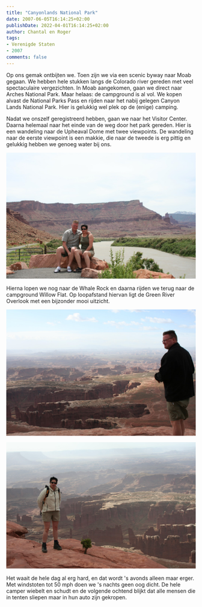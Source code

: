 ```yaml
---
title: "Canyonlands National Park"
date: 2007-06-05T16:14:25+02:00
publishDate: 2022-04-01T16:14:25+02:00
author: Chantal en Roger
tags:
- Verenigde Staten
- 2007
comments: false
---
```


Op ons gemak ontbijten we. Toen zijn we via een scenic byway naar Moab gegaan. We hebben hele stukken langs de Colorado river gereden met veel spectaculaire vergezichten. In Moab aangekomen, gaan we direct naar Arches National Park. Maar helaas: de campground is al vol. We kopen alvast de National Parks Pass en rijden naar het nabij gelegen Canyon Lands National Park. Hier is gelukkig wel plek op de (enige) camping.

Nadat we onszelf geregistreerd hebben, gaan we naar het Visitor Center. Daarna helemaal naar het einde van de weg door het park gereden. Hier is een wandeling naar de Upheaval Dome met twee viewpoints. De wandeling naar de eerste viewpoint is een makkie, die naar de tweede is erg pittig en gelukkig hebben we genoeg water bij ons.

![Canyonlands National Park](./images/IMG_2282.JPG)

Hierna lopen we nog naar de Whale Rock en daarna rijden we terug naar de campground Willow Flat. Op loopafstand hiervan ligt de Green River Overlook met een bijzonder mooi uitzicht.

![Canyonlands National Park](./images/IMG_2354.JPG)

![Canyonlands National Park](./images/IMG_2355.JPG)

Het waait de hele dag al erg hard, en dat wordt 's avonds alleen maar erger. Met windstoten tot 50 mph doen we 's nachts geen oog dicht. De hele camper wiebelt en schudt en de volgende ochtend blijkt dat alle mensen die in tenten sliepen maar in hun auto zijn gekropen.
